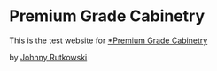 # Premium Grade Cabinetry

This is the test website for 
[*Premium Grade Cabinetry](http://premiumgradecabinetry.com)

by [Johnny Rutkowski]()